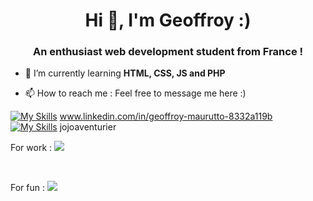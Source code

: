 <h1 align="center">Hi 👋, I'm Geoffroy :)</h1>
<h3 align="center">An enthusiast web development student from France !</h3>

- 🌱 I’m currently learning **HTML, CSS, JS and PHP**

- 📫 How to reach me : Feel free to message me here :)

[![My Skills](https://skillicons.dev/icons?i=linkedin)](https://skillicons.dev ) www.linkedin.com/in/geoffroy-maurutto-8332a119b <br>
[![My Skills](https://skillicons.dev/icons?i=discord)](https://skillicons.dev ) jojoaventurier <br>


<p> For work :
  <a href="https://skillicons.dev">
    <img src="https://skillicons.dev/icons?i=html,css,js,php" />
  </a>
</p><br>
<p> For fun :
  <a href="https://skillicons.dev">
    <img src="https://skillicons.dev/icons?i=ableton" />
  </a>
</p>

<!---
Jojoaventurier/Jojoaventurier is a ✨ special ✨ repository because its `README.md` (this file) appears on your GitHub profile.
You can click the Preview link to take a look at your changes.
--->
